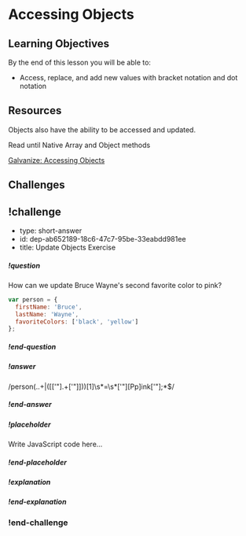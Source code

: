 # Accessing Objects

## Learning Objectives

By the end of this lesson you will be able to:

* Access, replace, and add new values with bracket notation and dot notation

## Resources

Objects also have the ability to be accessed and updated.

Read until Native Array and Object methods

[Galvanize: Accessing Objects](https://github.com/gSchool/javascript-curriculum/blob/master/10_Syntax/03_Arrays_Objects_Iteration.md#dot-notation-vs-square-bracket-notation-access)

## Challenges

<!-- Question -->

## !challenge

* type: short-answer
* id: dep-ab652189-18c6-47c7-95be-33eabdd981ee
* title: Update Objects Exercise

##### !question

How can we update Bruce Wayne's second favorite color to pink?

```javascript
var person = {
  firstName: 'Bruce',
  lastName: 'Wayne',
  favoriteColors: ['black', 'yellow']
};
```

##### !end-question

##### !answer

/person(..+|(\[['"].+['"]\]))\[1\]\s*=\s*['"][Pp]ink['"];*$/

##### !end-answer

##### !placeholder

Write JavaScript code here...

##### !end-placeholder

##### !explanation

##### !end-explanation

### !end-challenge
